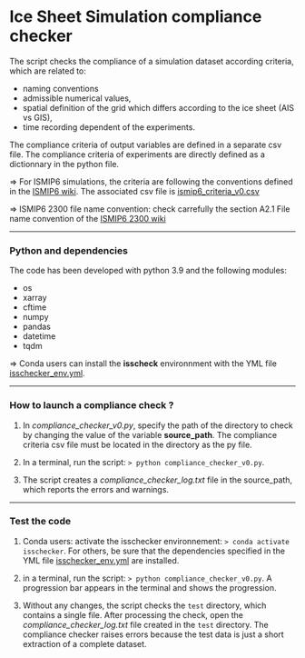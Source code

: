 # Ice Sheet Simulation compliance checker

The script checks the compliance of a simulation dataset according criteria, which are related to:

* naming conventions 
* admissible numerical values,
* spatial definition of the grid which differs according to the ice sheet (AIS vs GIS),
* time recording dependent of the experiments.

The compliance criteria of output variables are defined in a separate csv file. The compliance criteria of experiments are directly defined as a dictionnary in the python file.

=> For ISMIP6 simulations, the criteria are following the conventions defined in the [ISMIP6 wiki](https://www.climate-cryosphere.org/wiki/index.php?title=ISMIP6-Projections-Antarctica#Appendix_1_.E2.80.93_Output_grid_definition_and_interpolation). The associated csv file is [ismip6_criteria_v0.csv](https://github.com/jbbarre/ISM_SimulationChecker/blob/main/ismip6_criteria_v0.csv)

=> ISMIP6 2300 file name convention: check carrefully the section A2.1 File name convention of the [ISMIP6 2300 wiki](https://www.climate-cryosphere.org/wiki/index.php?title=ISMIP6-Projections2300-Antarctica)

*************************************************

### Python and dependencies

The code has been developed with python 3.9 and the following modules:

* os
* xarray
* cftime
* numpy
* pandas
* datetime
* tqdm
  
=> Conda users can install the **isscheck** environnment with the YML file [isschecker_env.yml](https://github.com/jbbarre/ISM_SimulationChecker/blob/main/isschecker_env.yml).

*************************************************

### How to launch a compliance check ?

1. In *compliance_checker_v0.py*, specify the path of the directory to check by changing the value of the variable **source_path**. The compliance criteria csv file must be located in the directory as the py file.

2. In a terminal, run the script:
`> python compliance_checker_v0.py`.

3. The script creates a *compliance_checker_log.txt* file in the source_path, which reports the errors and warnings.


*************************************************

### Test the code

1. Conda users: activate the isschecker environnement: `> conda activate isschecker`. For others, be sure that the dependencies specified in the YML file [isschecker_env.yml](https://github.com/jbbarre/ISM_SimulationChecker/blob/main/isschecker_env.yml) are installed. 
   
2. in a terminal, run the script: `> python compliance_checker_v0.py`. A progression bar appears in the terminal and shows the progression.
   
3. Without any changes, the script checks the `test` directory, which contains a single file. After processing the check, open the *compliance_checker_log.txt* file created in the `test` directory. The compliance checker raises errors because the test data is just a short extraction of a complete dataset.
   
